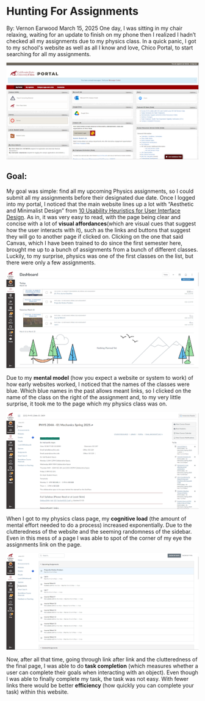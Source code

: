# Hunting For Assignments

By: Vernon Earwood March 15, 2025
One day, I was sitting in my chair relaxing, waiting for an update to finish on my phone then I realized I hadn’t checked all my assignments due to my physics class. In a quick panic, I got to my school's website as well as all I know and love, Chico Portal, to start searching for all my assignments.
 
 ![Chico Portal Home Page](canvas.png)


## Goal: 
My goal was simple: find all my upcoming Physics assignments, so I could submit all my assignments before their designated due date. 
Once I logged into my portal, I noticed that the main website lines up a lot with “Aesthetic and Minimalist Design” from [10 Usability Heuristics for User Interface Design](https://www.nngroup.com/articles/ten-usability-heuristics/). As in, it was very easy to read, with the page being clear and concise with a lot of **visual affordances**(which are visual cues that suggest how the user interacts with it), such as the links and buttons that suggest they will go to another page if clicked on. 
Clicking on the one that said Canvas, which I have been trained to do since the first semester here, brought me up to a bunch of assignments from a bunch of different classes. 
Luckily, to my surprise, physics was one of the first classes on the list, but there were only a few assignments.

![Canvas Home Page](classes.png)

Due to my **mental model** (how you expect a website or system to work) of how early websites worked, I noticed that the names of the classes were blue. Which blue names in the past allows meant links, so I clicked on the name of the class on the right of the assignment and, to my very little surprise, it took me to the page which my physics class was on.  

![Physics Home Page](physics.png)

When I got to my physics class page, my **cognitive load** (the amount of mental effort needed to do a process) increased exponentially. Due to the clutteredness of the website and the seeming randomness of the sidebar. Even in this mess of a page I was able to spot of the corner of my eye the assignments link on the page. 

![Assignment Page](assignmetns.png)

Now, after all that time, going through link after link and the clutteredness of the final page, I was able to do **task completion** (which measures whether a user can complete their goals when interacting with an object). Even though I was able to finally complete my task, the task was not easy. With fewer links there would be better **efficiency** (how quickly you can complete your task) within this website.
